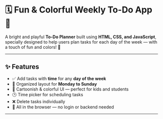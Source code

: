 # 🗓️ Fun & Colorful Weekly To-Do App 🎨

A bright and playful **To-Do Planner** built using **HTML, CSS, and JavaScript**, specially designed to help users plan tasks for each day of the week — with a touch of fun and colors! 🌈

---

## ✨ Features

- ✅ Add tasks with **time** for any **day of the week**
- 📅 Organized layout for **Monday to Sunday**
- 🎨 Cartoonish & colorful UI — perfect for kids and students
- 🕒 Time picker for scheduling tasks
- ❌ Delete tasks individually
- 💾 All in the browser — no login or backend needed

---


